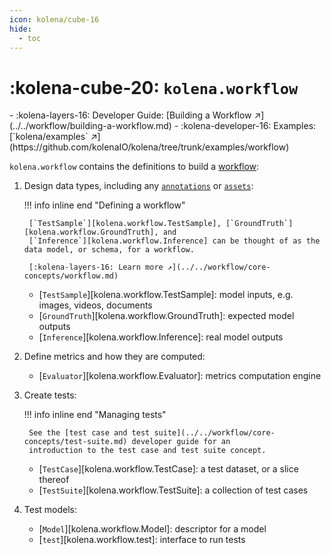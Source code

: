 ```yaml
---
icon: kolena/cube-16
hide:
  - toc
---
```


# :kolena-cube-20: `kolena.workflow`

<div class="grid cards" markdown>
- :kolena-layers-16: Developer Guide: [Building a Workflow ↗](../../workflow/building-a-workflow.md)
- :kolena-developer-16: Examples: [`kolena/examples` ↗](https://github.com/kolenaIO/kolena/tree/trunk/examples/workflow)
</div>

`kolena.workflow` contains the definitions to build a [workflow](../../workflow/core-concepts/workflow.md):

1. Design data types, including any [`annotations`](annotation.md) or [`assets`](asset.md):

    !!! info inline end "Defining a workflow"

        [`TestSample`][kolena.workflow.TestSample], [`GroundTruth`][kolena.workflow.GroundTruth], and
        [`Inference`][kolena.workflow.Inference] can be thought of as the data model, or schema, for a workflow.

        [:kolena-layers-16: Learn more ↗](../../workflow/core-concepts/workflow.md)

    - [`TestSample`][kolena.workflow.TestSample]: model inputs, e.g. images, videos, documents
    - [`GroundTruth`][kolena.workflow.GroundTruth]: expected model outputs
    - [`Inference`][kolena.workflow.Inference]: real model outputs

2. Define metrics and how they are computed:

    - [`Evaluator`][kolena.workflow.Evaluator]: metrics computation engine

3. Create tests:

    !!! info inline end "Managing tests"

        See the [test case and test suite](../../workflow/core-concepts/test-suite.md) developer guide for an
        introduction to the test case and test suite concept.

    - [`TestCase`][kolena.workflow.TestCase]: a test dataset, or a slice thereof
    - [`TestSuite`][kolena.workflow.TestSuite]: a collection of test cases

4. Test models:

    - [`Model`][kolena.workflow.Model]: descriptor for a model
    - [`test`][kolena.workflow.test]: interface to run tests
